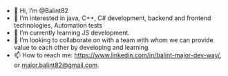 - 👋 Hi, I’m @Balint82
- 👀 I’m interested in java, C++, C# development, backend and frontend technologies, Automation tests
- 🌱 I’m currently learning JS development.
- 💞️ I’m looking to collaborate on with a team with whom we can provide value to each other by developing and learning.
- 📫 How to reach me: https://www.linkedin.com/in/balint-major-dev-way/, or major.balint82@gmail.com.

<!---
Balint82/Balint82 is a ✨ special ✨ repository because its `README.md` (this file) appears on your GitHub profile.
You can click the Preview link to take a look at your changes.
--->
